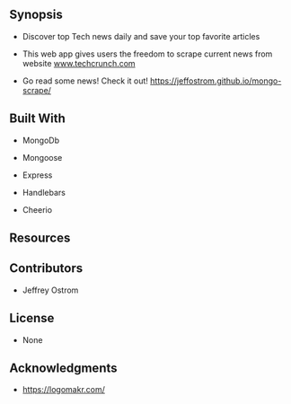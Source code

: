 Synopsis
-------------------------------------------------------------------------------------

- Discover top Tech news daily and save your top favorite articles 

- This web app gives users the freedom to scrape current news from website www.techcrunch.com

- Go read some news! Check it out! https://jeffostrom.github.io/mongo-scrape/

Built With
-----------------------------------------------------------------------------
- MongoDb

- Mongoose

- Express 

- Handlebars 

- Cheerio

Resources
-----------------------------------------------------------------------------

Contributors
-----------------------------------------------------------------------------

- Jeffrey Ostrom

License
-----------------------------------------------------------------------------
- None

Acknowledgments
-------------------------------------------------------------------------------------
- https://logomakr.com/




